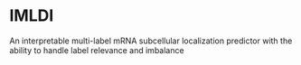 # IMLDI
An interpretable multi-label mRNA subcellular localization predictor with the ability to handle label relevance and imbalance
